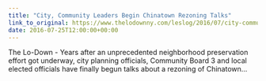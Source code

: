 ```yaml
---
title: "City, Community Leaders Begin Chinatown Rezoning Talks"
link_to_original: https://www.thelodownny.com/leslog/2016/07/city-community-leaders-begin-chinatown-rezoning-talks.html#  
date: 2016-07-25T12:00:00+00:00
---
```

  
The Lo-Down - Years after an unprecedented neighborhood preservation effort got underway, city planning officials, Community Board 3 and local elected officials have finally begun talks about a rezoning of Chinatown...  


